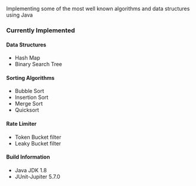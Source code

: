 Implementing some of the most well known algorithms and data structures using Java

### Currently Implemented

#### Data Structures
* Hash Map
* Binary Search Tree

#### Sorting Algorithms
* Bubble Sort
* Insertion Sort
* Merge Sort
* Quicksort

#### Rate Limiter
* Token Bucket filter
* Leaky Bucket filter

#### Build Information
* Java JDK 1.8
* JUnit-Jupiter 5.7.0

